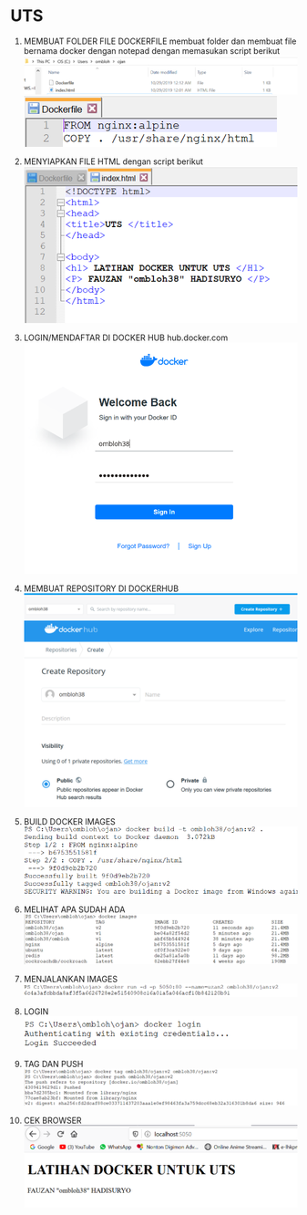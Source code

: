 # UTS

1. MEMBUAT FOLDER FILE DOCKERFILE
membuat folder dan membuat file bernama docker dengan notepad dengan memasukan script berikut
![folder](./1.png)
![script](./2.png)

2. MENYIAPKAN FILE HTML
dengan script berikut
![htnl](./3.png)

3. LOGIN/MENDAFTAR DI DOCKER HUB
hub.docker.com
 ![login](./a.png)

4. MEMBUAT REPOSITORY DI DOCKERHUB
 ![repository](./b.png)
 ![repository](./c.png)

5. BUILD DOCKER IMAGES
![BUILD](./4.png)

6. MELIHAT APA SUDAH ADA
![IMAGES](./5.png)

7. MENJALANKAN IMAGES
![RUN](./6.png)

8. LOGIN
![LOGIN](./7.png)

9. TAG DAN PUSH
![TAG PUSH](./8.png)

10. CEK BROWSER
![BROWSER](./9.png)